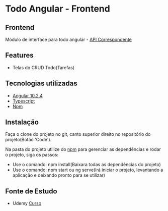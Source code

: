 
# Todo Angular - Frontend

## Frontend
Módulo de interface para todo angular - [API Correspondente](https://github.com/felipe11dias/todo-api-spring)

## Features
- Telas do CRUD Todo(Tarefas)

## Tecnologias utilizadas
- [Angular 10.2.4](https://angular.io/)
- [Typescript](https://www.typescriptlang.org/)
- [Npm](https://www.npmjs.com/)

## Instalação
Faça o clone do projeto no git, canto superior direito no repositório do projeto(Botão 'Code').

Na pasta do projeto utilize do [npm](https://www.npmjs.com/) para gerenciar as dependências e rodar o projeto, siga os passos:
- Use o comando: npm install(Baixara todas as dependências do projeto)
- Use o comando: npm start ou ng serve(Irá iniciar o projeto, levantando a aplicação e deixando pronto para se utilizar)

## Fonte de Estudo
- Udemy [Curso](https://www.udemy.com/course/angular-10-spring-boot-com-deploy-no-heroku-e-github-pages/)
